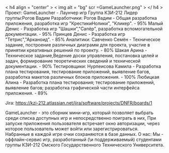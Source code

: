 < h4 align = "center" >
 < img alt = "bg" scr =GameLauncher.png" >
</ h4 >
Проект: GameLauncher - Лаунчер игр
Группа КЗИ-212
Лидер группы:Рогов Вадим
Разработчики:
Рогов Вадим - Общая разработка приложения, разработка игр "КрестикиНолики", "Кликер". - 95%
Малый Денис - Разработка игр "Шашки","Сапёр", разработка вспомогательной документации. - 95%
Принцев Денис - Разработка игр "Тетрис","Арканоид". - 85%
Аналитики:
Савченко Семён - Техническое задание, построение различных диаграмм для проекта, участие в принятии креативных решений по проекту. - 80%
Шакая Арина - Техническое задание,Ведение доски управления, постановка целей и задач, формирование теоретических сведений и технической документации. - 90%
Тестировщики:
Нурпеисова Камила - Разработка плана тестирования, тестирование приложений, выявление багов, разработка макетов различных блоков приложения. - 100%
Любицкая Алина - Разработка плана тестирования; тестирование приложений, выявление багов;
разработка графической части интерфейса приложения. - 89%

Jira: https://kzi-212.atlassian.net/jira/software/projects/DNFR/boards/1

GameLauncher - это сборник мини-игр, который позволяет выбрать среди списка доступных игр и непосредственно поиграть в них,
При запуске приложения пользователя встречает окно авторизации, через которое пользователь может войти или зарегистрироваться.
Набранные в каждой игре очки сохраняются в базе данных.
О нас: 
Мы - оффлайн-сервис игр, разработанный (\\и поддерживаемый) студентами группы КЗИ-212 Омского Государственного Технического Университета.
